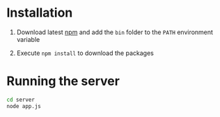 # Installation

1. Download latest [npm](https://nodejs.org/en/) and add the `bin` folder to the
`PATH` environment variable

2. Execute `npm install` to download the packages

# Running the server

```sh
cd server
node app.js
```
